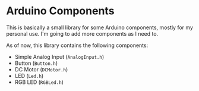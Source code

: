# Arduino Components

This is basically a small library for some Arduino components, mostly for my personal use. I'm going to add more components as I need to.

As of now, this library contains the following components:

* Simple Analog Input (`AnalogInput.h`)
* Button (`Button.h`)
* DC Motor (`DCMotor.h`)
* LED (`Led.h`)
* RGB LED (`RGBLed.h`)
